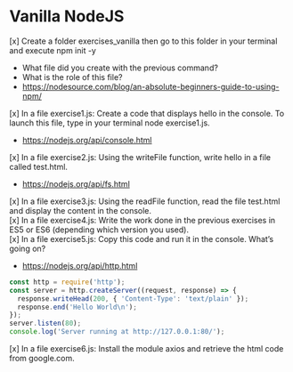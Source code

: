 # Vanilla NodeJS

[x] Create a folder exercises_vanilla then go to this folder in your terminal and execute npm init -y

- What file did you create with the previous command?
- What is the role of this file?
- https://nodesource.com/blog/an-absolute-beginners-guide-to-using-npm/

[x] In a file exercise1.js: Create a code that displays hello in the console.
To launch this file, type in your terminal node exercise1.js.

- https://nodejs.org/api/console.html

[x] In a file exercise2.js: Using the writeFile function, write hello in a file called test.html.

- https://nodejs.org/api/fs.html

[x] In a file exercise3.js: Using the readFile function, read the file test.html and display the content in the console.
<br>
[x] In a file exercise4.js: Write the work done in the previous exercises in ES5 or ES6 (depending which version you used).
<br>
[x] In a file exercise5.js: Copy this code and run it in the console. What’s going on?

- https://nodejs.org/api/http.html

```js
const http = require('http');
const server = http.createServer((request, response) => {
  response.writeHead(200, { 'Content-Type': 'text/plain' });
  response.end('Hello World\n');
});
server.listen(80);
console.log('Server running at http://127.0.0.1:80/');
```

[x] In a file exercise6.js: Install the module axios and retrieve the html code from google.com.
